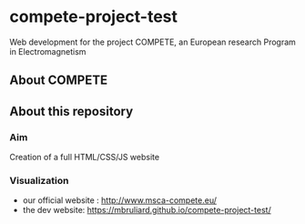 # compete-project-test

Web development for the project COMPETE, an European research Program in Electromagnetism

## About COMPETE


## About this repository

### Aim 

Creation of a full HTML/CSS/JS website 

### Visualization

* our official website : http://www.msca-compete.eu/
* the dev website: https://mbruliard.github.io/compete-project-test/
